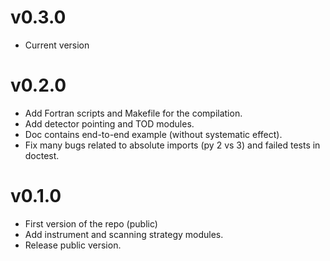 # v0.3.0
* Current version


# v0.2.0
* Add Fortran scripts and Makefile for the compilation.
* Add detector pointing and TOD modules.
* Doc contains end-to-end example (without systematic effect).
* Fix many bugs related to absolute imports (py 2 vs 3) and failed tests in doctest.

# v0.1.0
* First version of the repo (public)
* Add instrument and scanning strategy modules.
* Release public version.
